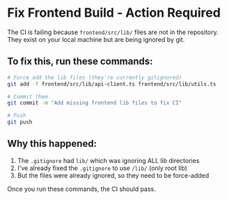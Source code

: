 # Fix Frontend Build - Action Required

The CI is failing because `frontend/src/lib/` files are not in the repository. They exist on your local machine but are being ignored by git.

## To fix this, run these commands:

```bash
# Force add the lib files (they're currently gitignored)
git add -f frontend/src/lib/api-client.ts frontend/src/lib/utils.ts

# Commit them
git commit -m "Add missing frontend lib files to fix CI"

# Push
git push
```

## Why this happened:

1. The `.gitignore` had `lib/` which was ignoring ALL lib directories
2. I've already fixed the `.gitignore` to use `/lib/` (only root lib)
3. But the files were already ignored, so they need to be force-added

Once you run these commands, the CI should pass.